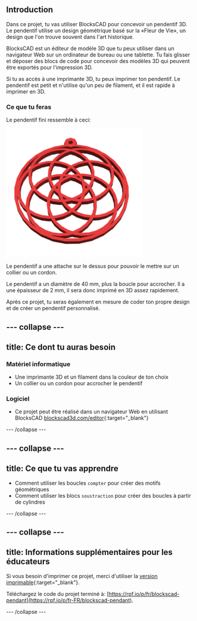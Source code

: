 ## Introduction

Dans ce projet, tu vas utiliser BlocksCAD pour concevoir un pendentif 3D. Le pendentif utilise un design géométrique basé sur la «Fleur de Vie», un design que l'on trouve souvent dans l'art historique.

BlocksCAD est un éditeur de modèle 3D que tu peux utiliser dans un navigateur Web sur un ordinateur de bureau ou une tablette. Tu fais glisser et déposer des blocs de code pour concevoir des modèles 3D qui peuvent être exportés pour l'impression 3D.

Si tu as accès à une imprimante 3D, tu peux imprimer ton pendentif. Le pendentif est petit et n'utilise qu'un peu de filament, et il est rapide à imprimer en 3D.

### Ce que tu feras

Le pendentif fini ressemble à ceci:

![capture d'écran](images/pendant-finished.png)

Le pendentif a une attache sur le dessus pour pouvoir le mettre sur un collier ou un cordon.

Le pendentif a un diamètre de 40 mm, plus la boucle pour accrocher. Il a une épaisseur de 2 mm, il sera donc imprimé en 3D assez rapidement.

Après ce projet, tu seras également en mesure de coder ton propre design et de créer un pendentif personnalisé.

--- collapse ---
---
title: Ce dont tu auras besoin
---

### Matériel informatique

+ Une imprimante 3D et un filament dans la couleur de ton choix
+ Un collier ou un cordon pour accrocher le pendentif

### Logiciel

+ Ce projet peut être réalisé dans un navigateur Web en utilisant BlocksCAD [blockscad3d.com/editor](https://www.blockscad3d.com/editor){:target="_blank"}

--- /collapse ---

--- collapse ---
---
title: Ce que tu vas apprendre
---

+ Comment utiliser les boucles `compter` pour créer des motifs géométriques
+ Comment utiliser les blocs `soustraction` pour créer des boucles à partir de cylindres

--- /collapse ---

--- collapse ---
---
title: Informations supplémentaires pour les éducateurs
---

Si vous besoin d'imprimer ce projet, merci d'utiliser la [version imprimable](https://projects.raspberrypi.org/fr-FR/projects/blockscad-pendant/print){:target="_blank"}.

Téléchargez le code du projet terminé à: [https://rpf.io/p/fr/blockscad-pendant](https://rpf.io/p/fr-FR/blockscad-pendant).

--- /collapse ---
